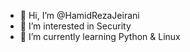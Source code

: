- 👋 Hi, I’m @HamidRezaJeirani
- 👀 I’m interested in Security
- 🌱 I’m currently learning Python & Linux

<!---
HamidRezaJeirani/HamidRezaJeirani is a ✨ special ✨ repository because its `README.md` (this file) appears on your GitHub profile.
You can click the Preview link to take a look at your changes.
--->
